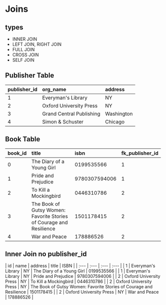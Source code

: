 # Joins
## types
* INNER JOIN
* LEFT JOIN, RIGHT JOIN
* FULL JOIN
* CROSS JOIN
* SELF JOIN


## Publisher Table

| publisher\_id | org\_name | address |
| :--- | :--- | :--- |
| 1 | Everyman's Library | NY |
| 2 | Oxford University Press | NY |
| 3 | Grand Central Publishing | Washington |
| 4 | Simon & Schuster | Chicago |


## Book Table

| book\_id | title | isbn | fk\_publisher\_id |
| :--- | :--- | :--- | :--- |
| 0 | The Diary of a Young Girl | 0199535566 | 1 |
| 1 | Pride and Prejudice | 9780307594006 | 1 |
| 2 | To Kill a Mockingbird | 0446310786 | 2 |
| 3 | The Book of Gutsy Women: Favorite Stories of Courage and Resilience | 1501178415 | 2 |
| 4 | War and Peace | 178886526 | 2 |

## Inner Join no publisher_id
| id | name | address | title | ISBN |
| :--- | :--- | :--- | :--- |
| 1 | Everyman's Library | NY | The Diary of a Young Girl | 0199535566 | 
| 1 | Everyman's Library | NY | Pride and Prejudice | 9780307594006 |
| 2 | Oxford University Press | NY | To Kill a Mockingbird | 0446310786 |
| 2 | Oxford University Press | NY | The Book of Gutsy Women: Favorite Stories of Courage and Resilience | 1501178415 |
| 2 | Oxford University Press | NY | War and Peace | 178886526 |
